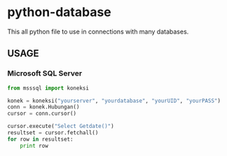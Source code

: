 # python-database
This all python file to use in connections with many databases.

## USAGE
### Microsoft SQL Server 

```python
from msssql import koneksi

konek = koneksi("yourserver", "yourdatabase", "yourUID", "yourPASS")
conn = konek.Hubungan()
cursor = conn.cursor()

cursor.execute("Select Getdate()")
resultset = cursor.fetchall()
for row in resultset:
    print row
    
```    
